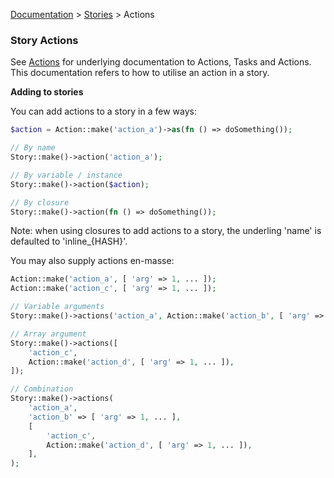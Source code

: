 [Documentation](/docs/documentation.md) > [Stories](/docs/stories.md) > Actions

### Story Actions

See [Actions](/docs/actions.md) for underlying documentation to Actions, Tasks and Actions. This documentation refers to how to utilise an action in a story.

**Adding to stories**

You can add actions to a story in a few ways:

```php
$action = Action::make('action_a')->as(fn () => doSomething());

// By name
Story::make()->action('action_a');

// By variable / instance
Story::make()->action($action);

// By closure
Story::make()->action(fn () => doSomething());
```

Note: when using closures to add actions to a story, the underling 'name' is defaulted to 'inline_{HASH}'.

You may also supply actions en-masse:

```php
Action::make('action_a', [ 'arg' => 1, ... ]);
Action::make('action_c', [ 'arg' => 1, ... ]);

// Variable arguments
Story::make()->actions('action_a', Action::make('action_b', [ 'arg' => 1, ... ]));

// Array argument
Story::make()->actions([
    'action_c',
    Action::make('action_d', [ 'arg' => 1, ... ]),
]);

// Combination
Story::make()->actions(
    'action_a',
    'action_b' => [ 'arg' => 1, ... ],
    [
        'action_c',
        Action::make('action_d', [ 'arg' => 1, ... ]),
    ],
);
```